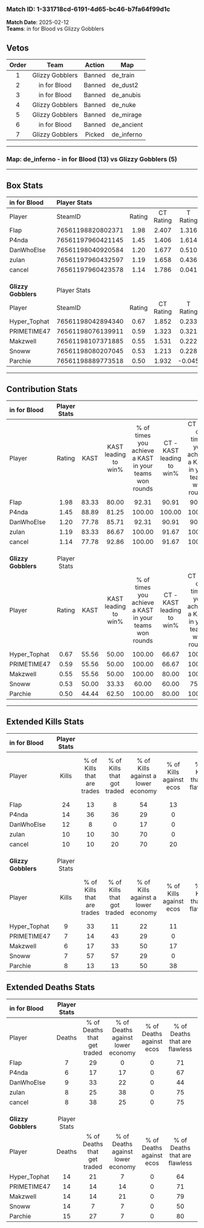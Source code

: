 ### Match ID: 1-331718cd-6191-4d65-bc46-b7fa64f99d1c  
**Match Date**: 2025-02-12  
**Teams**: in for Blood vs Glizzy Gobblers  

## Vetos  

| Order | Team | Action | Map |
| :---: | :--: | :----: | --- |
| 1 | Glizzy Gobblers | Banned | de_train |
| 2 | in for Blood | Banned | de_dust2 |
| 3 | in for Blood | Banned | de_anubis |
| 4 | Glizzy Gobblers | Banned | de_nuke |
| 5 | Glizzy Gobblers | Banned | de_mirage |
| 6 | in for Blood | Banned | de_ancient |
| 7 | Glizzy Gobblers | Picked | de_inferno |

---  

### **Map**: de_inferno - in for Blood (13) vs Glizzy Gobblers (5)  
---  

## Box Stats  

| **in for Blood**    | Player Stats      |        |           |          |       |       |       |         |        |      |     |
| :- | :- | :-: | :-: | :-: | :-: | :-: | :-: | :-: | :-: | :-: | :-: |
| Player              | SteamID           | Rating | CT Rating | T Rating | KAST  |  ADR  | Kills | Assists | Deaths | K/D  | HS% |
| FIap                | 76561198820802371 |  1.98  |   2.407   |  1.316   | 83.33 | 111.9 |  24   |    2    |   7    | 3.43 | 45  |
| P4nda               | 76561197960421145 |  1.45  |   1.406   |  1.614   | 88.89 | 71.9  |  14   |    2    |   6    | 2.33 | 57  |
| DanWhoElse          | 76561198040920584 |  1.20  |   1.677   |  0.510   | 77.78 | 77.8  |  12   |    2    |   9    | 1.33 | 58  |
| zulan               | 76561197960432597 |  1.19  |   1.658   |  0.436   | 83.33 | 74.4  |  10   |    7    |   8    | 1.25 | 20  |
| cancel              | 76561197960423578 |  1.14  |   1.786   |  0.041   | 77.78 | 64.5  |  10   |   11    |   8    | 1.25 | 20  |
|                     |                   |        |           |          |       |       |       |         |        |      |     |
|                     |                   |        |           |          |       |       |       |         |        |      |     |
|                     |                   |        |           |          |       |       |       |         |        |      |     |
| **Glizzy Gobblers** | Player Stats      |        |           |          |       |       |       |         |        |      |     |
| Player              | SteamID           | Rating | CT Rating | T Rating | KAST  |  ADR  | Kills | Assists | Deaths | K/D  | HS% |
| Hyper_Tophat        | 76561198042894340 |  0.67  |   1.852   |  0.233   | 55.56 | 56.3  |   9   |    1    |   14   | 0.64 | 22  |
| PRIMETIME47         | 76561198076139911 |  0.59  |   1.323   |  0.321   | 55.56 | 60.2  |   7   |    2    |   14   | 0.50 | 42  |
| Makzwell            | 76561198107371885 |  0.55  |   1.531   |  0.222   | 55.56 | 57.1  |   6   |    5    |   14   | 0.43 | 83  |
| Snoww               | 76561198080207045 |  0.53  |   1.213   |  0.228   | 50.00 | 52.3  |   7   |    2    |   14   | 0.50 |  0  |
| Parchie             | 76561198889773518 |  0.50  |   1.932   |  -0.045  | 44.44 | 51.2  |   8   |    1    |   15   | 0.53 | 37  |
---  

## Contribution Stats  

| **in for Blood**    | Player Stats |       |                      |                                                        |                           |                                                             |                          |                                                            |
| :- | :-: | :-: | :-: | :-: | :-: | :-: | :-: | :-: |
| Player              |    Rating    | KAST  | KAST leading to win% | % of times you achieve a KAST in your teams won rounds | CT - KAST leading to win% | CT - % of times you achieve a KAST in your teams won rounds | T - KAST leading to win% | T - % of times you achieve a KAST in your teams won rounds |
| FIap                |     1.98     | 83.33 |        80.00         |                         92.31                          |           90.91           |                            90.91                            |          50.00           |                           100.00                           |
| P4nda               |     1.45     | 88.89 |        81.25         |                         100.00                         |          100.00           |                           100.00                            |          40.00           |                           100.00                           |
| DanWhoElse          |     1.20     | 77.78 |        85.71         |                         92.31                          |           90.91           |                            90.91                            |          66.67           |                           100.00                           |
| zulan               |     1.19     | 83.33 |        86.67         |                         100.00                         |           91.67           |                           100.00                            |          66.67           |                           100.00                           |
| cancel              |     1.14     | 77.78 |        92.86         |                         100.00                         |           91.67           |                           100.00                            |          100.00          |                           100.00                           |
|                     |              |       |                      |                                                        |                           |                                                             |                          |                                                            |
|                     |              |       |                      |                                                        |                           |                                                             |                          |                                                            |
|                     |              |       |                      |                                                        |                           |                                                             |                          |                                                            |
| **Glizzy Gobblers** | Player Stats |       |                      |                                                        |                           |                                                             |                          |                                                            |
| Player              |    Rating    | KAST  | KAST leading to win% | % of times you achieve a KAST in your teams won rounds | CT - KAST leading to win% | CT - % of times you achieve a KAST in your teams won rounds | T - KAST leading to win% | T - % of times you achieve a KAST in your teams won rounds |
| Hyper_Tophat        |     0.67     | 55.56 |        50.00         |                         100.00                         |           66.67           |                           100.00                            |          25.00           |                           100.00                           |
| PRIMETIME47         |     0.59     | 55.56 |        50.00         |                         100.00                         |           66.67           |                           100.00                            |          25.00           |                           100.00                           |
| Makzwell            |     0.55     | 55.56 |        50.00         |                         100.00                         |           80.00           |                           100.00                            |          20.00           |                           100.00                           |
| Snoww               |     0.53     | 50.00 |        33.33         |                         60.00                          |           60.00           |                            75.00                            |           0.00           |                            0.00                            |
| Parchie             |     0.50     | 44.44 |        62.50         |                         100.00                         |           80.00           |                           100.00                            |          33.33           |                           100.00                           |
---  

## Extended Kills Stats  

| **in for Blood**    | Player Stats |                            |                            |                                    |                         |                              |                                 |                                       |                    |           |
| :- | :-: | :-: | :-: | :-: | :-: | :-: | :-: | :-: | :-: | :-: |
| Player              |    Kills     | % of Kills that are trades | % of Kills that got traded | % of Kills against a lower economy | % of Kills against ecos | % of Kills that are flawless | % of Kills that are close duels | % of Kills that are assisted by flash | Pistol Round Kills | AWP Kills |
| FIap                |      24      |             13             |             8              |                 54                 |           13            |              75              |                4                |                   8                   |         3          |     0     |
| P4nda               |      14      |             36             |             36             |                 29                 |            0            |              64              |               14                |                   0                   |         4          |     0     |
| DanWhoElse          |      12      |             8              |             0              |                 17                 |            0            |              58              |                8                |                   0                   |         0          |     0     |
| zulan               |      10      |             10             |             30             |                 70                 |            0            |              80              |                0                |                   0                   |         1          |     5     |
| cancel              |      10      |             10             |             20             |                 70                 |           20            |              60              |               10                |                   0                   |         1          |     0     |
|                     |              |                            |                            |                                    |                         |                              |                                 |                                       |                    |           |
|                     |              |                            |                            |                                    |                         |                              |                                 |                                       |                    |           |
|                     |              |                            |                            |                                    |                         |                              |                                 |                                       |                    |           |
| **Glizzy Gobblers** | Player Stats |                            |                            |                                    |                         |                              |                                 |                                       |                    |           |
| Player              |    Kills     | % of Kills that are trades | % of Kills that got traded | % of Kills against a lower economy | % of Kills against ecos | % of Kills that are flawless | % of Kills that are close duels | % of Kills that are assisted by flash | Pistol Round Kills | AWP Kills |
| Hyper_Tophat        |      9       |             33             |             11             |                 22                 |           11            |              78              |               11                |                   0                   |         1          |     0     |
| PRIMETIME47         |      7       |             14             |             43             |                 29                 |            0            |              57              |                0                |                   0                   |         3          |     0     |
| Makzwell            |      6       |             17             |             33             |                 50                 |           17            |              50              |                0                |                  17                   |         2          |     0     |
| Snoww               |      7       |             57             |             57             |                 29                 |            0            |              57              |                0                |                   0                   |         1          |     4     |
| Parchie             |      8       |             13             |             13             |                 50                 |           38            |              75              |                0                |                  13                   |         1          |     0     |
## Extended Deaths Stats  

| **in for Blood**    | Player Stats |                             |                                   |                          |                               |                            |                           |               |
| :- | :-: | :-: | :-: | :-: | :-: | :-: | :-: | :-: |
| Player              |    Deaths    | % of Deaths that get traded | % of Deaths against lower economy | % of Deaths against ecos | % of Deaths that are flawless | % of Deaths that are close | % of Deaths while blinded | Deaths to AWP |
| FIap                |      7       |             29              |                 0                 |            0             |              71               |             0              |             0             |       1       |
| P4nda               |      6       |             17              |                17                 |            0             |              67               |             0              |             0             |       1       |
| DanWhoElse          |      9       |             33              |                22                 |            0             |              44               |             0              |            22             |       0       |
| zulan               |      8       |             25              |                38                 |            0             |              75               |             13             |             0             |       2       |
| cancel              |      8       |             38              |                25                 |            0             |              75               |             0              |             0             |       0       |
|                     |              |                             |                                   |                          |                               |                            |                           |               |
|                     |              |                             |                                   |                          |                               |                            |                           |               |
|                     |              |                             |                                   |                          |                               |                            |                           |               |
| **Glizzy Gobblers** | Player Stats |                             |                                   |                          |                               |                            |                           |               |
| Player              |    Deaths    | % of Deaths that get traded | % of Deaths against lower economy | % of Deaths against ecos | % of Deaths that are flawless | % of Deaths that are close | % of Deaths while blinded | Deaths to AWP |
| Hyper_Tophat        |      14      |             21              |                 7                 |            0             |              64               |             0              |             0             |       0       |
| PRIMETIME47         |      14      |             14              |                14                 |            0             |              71               |             14             |             0             |       1       |
| Makzwell            |      14      |             14              |                21                 |            0             |              79               |             0              |             7             |       1       |
| Snoww               |      14      |              7              |                 7                 |            0             |              50               |             7              |             0             |       1       |
| Parchie             |      15      |             27              |                 7                 |            0             |              80               |             13             |             7             |       2       |
